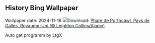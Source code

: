 ## History Bing Wallpaper
Wallpaper date: 2024-11-18
![](https://www.bing.com/th?id=OHR.PorthcawlLighthouse_FR-FR3687906997_UHD.jpg&w=1000)Download: [Phare de Porthcawl, Pays de Galles, Royaume-Uni (© Leighton Collins/Alamy)](https://www.bing.com/th?id=OHR.PorthcawlLighthouse_FR-FR3687906997_UHD.jpg)

Auto get programm by LtgX

